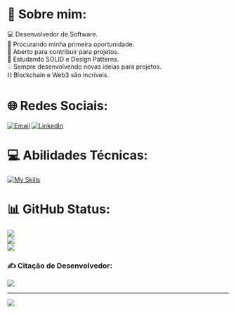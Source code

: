 # 💫 Sobre mim:
💻 Desenvolvedor de Software.<br>🔭 Procurando minha primeira oportunidade.<br>👯 Aberto para contribuir para projetos.<br>🌱 Estudando SOLID e Design Patterns.<br>💡 Sempre desenvolvendo novas ideias para projetos.<br> ⛓ Blockchain e Web3 são incríveis.


# 🌐 Redes Sociais:
[![Email](https://img.shields.io/badge/Email-%23E4405F.svg?logo=gmail&logoColor=white)](mailto:andersonwea14@gmail.com) [![LinkedIn](https://img.shields.io/badge/LinkedIn-%230077B5.svg?logo=linkedin&logoColor=white)](https://linkedin.com/in/anderson-silva-988197151) 

# 💻 Abilidades Técnicas:
[![My Skills](https://skillicons.dev/icons?i=js,ts,html,css,react,nextjs,tailwind,styledcomponents,nodejs,postgres,mysql,mongodb,prisma,express,git,linux,docker&perline=16)](https://skillicons.dev)

# 📊 GitHub Status:
![](https://github-readme-stats.vercel.app/api?username=andersonwea&theme=algolia&hide_border=false&include_all_commits=true&count_private=true)<br/>
![](https://github-readme-streak-stats.herokuapp.com/?user=andersonwea&theme=algolia&hide_border=false)<br/>
![](https://github-readme-stats.vercel.app/api/top-langs/?username=andersonwea&theme=algolia&hide_border=false&include_all_commits=true&count_private=true&layout=compact&custom_title=Linguagens%20%mais%20%usadas)

### ✍️ Citação de Desenvolvedor:
![](https://quotes-github-readme.vercel.app/api?type=horizontal&theme=tokyonight)


---
[![](https://visitcount.itsvg.in/api?id=andersonwea&icon=0&color=1)](https://visitcount.itsvg.in)

<!-- Proudly created with GPRM ( https://gprm.itsvg.in ) -->
